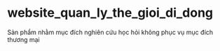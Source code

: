 # website_quan_ly_the_gioi_di_dong
Sản phẩm nhằm mục đích nghiên cứu học hỏi không phục vụ mục đích thương mại
